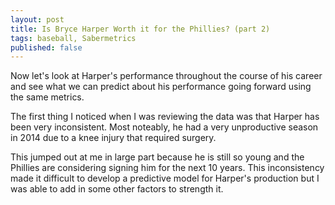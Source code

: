 ```yaml
---
layout: post
title: Is Bryce Harper Worth it for the Phillies? (part 2)
tags: baseball, Sabermetrics
published: false
---
```


Now let's look at Harper's performance throughout the course of his career and see what we can predict about his performance going forward using the same metrics. 

The first thing I noticed when I was reviewing the data was that Harper has been very inconsistent. Most noteably, he had a very unproductive season in 2014 due to a knee injury that required surgery.

This jumped out at me in large part because he is still so young and the Phillies are considering signing him for the next 10 years. This inconsistency made it difficult to develop a predictive model for Harper's production but I was able to add in some other factors to strength it.
